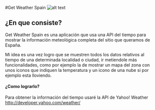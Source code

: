 #Get Weather Spain 
![alt text](http://i474.photobucket.com/albums/rr108/EskriN/Weather2_zpse92b72f3.png)

## ¿En que consiste?

Get Weather Spain es una aplicación que usa una API del tiempo para mostrar la información meteológica completa del sitio que queramos de España.

Mi idea es una vez logro que se muestren todos los datos relativos al tiempo de una determinada localidad o ciudad, ir metiendole más funcionalidades, como por ejemplo la de mostrar un mapa del zona con unos iconos que indiquen la temperatura y un icono de una nube si por ejemplo esta lloviendo.

#### ¿Como lograrlo?

Para obtener la información del tiempo usaré la API de Yahoo! Weather http://developer.yahoo.com/weather/

